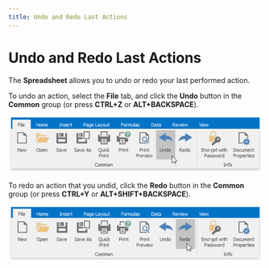 ```yaml
---
title: Undo and Redo Last Actions
---
```

# Undo and Redo Last Actions
The **Spreadsheet** allows you to undo or redo your last performed action.

To undo an action, select the **File** tab, and click the **Undo** button in the **Common** group (or press **CTRL+Z** or **ALT+BACKSPACE**).

![UndoButton.png](../../../images/img21130.png)

To redo an action that you undid, click the **Redo** button in the **Common** group (or press **CTRL+Y** or **ALT+SHIFT+BACKSPACE**).

![RedoButton.png](../../../images/img21131.png)